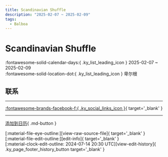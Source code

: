 ```yaml
---
title: Scandinavian Shuffle
description: "2025-02-07 ~ 2025-02-09"
tags:
  - Balboa
---
```


# Scandinavian Shuffle 

:fontawesome-solid-calendar-days:{ .ky_list_leading_icon } 2025-02-07 ~ 2025-02-09  
:fontawesome-solid-location-dot:{ .ky_list_leading_icon } 卑尔根  

## 联系


---

 [:fontawesome-brands-facebook-f:{ .ky_social_links_icon }](https://www.facebook.com/events/s/scandinavian-shuffle-2025/1851242205320850){ target='_blank' }

---

[添加到日历](https://swing.news/ics/zh-Hans/2025/no/scandinavian-shuffle-2025.ics){ .md-button }

<div class="ky_page_footer" markdown>
<div class="ky_page_footer_trailing" markdown="span">
[:material-file-eye-outline:][view-raw-source-file]{ target='_blank' }
[:material-file-edit-outline:][edit-info]{ target='_blank' }
</div>
<div class="ky_page_footer_leading" markdown="span">
[:material-clock-edit-outline: 2024-07-14 20:30 UTC][view-edit-history]{ .ky_page_footer_history_button target='_blank' }
</div>
</div>

[view-raw-source-file]: https://github.com/swingdance/events/blob/main/2025/no/scandinavian-shuffle-2025.json "查看原始源文件"
[edit-info]: https://github.com/swingdance/events/issues/new?assignees=&labels=update+event&projects=&template=03-update_entity.yml&title=%5B2025%2Fno%5D%20Scandinavian%20Shuffle&region=no&year=2025&id=scandinavian-shuffle-2025&name=Scandinavian%20Shuffle&org_id= "编辑信息"

[view-edit-history]: https://github.com/swingdance/events/commits/main/2025/no/scandinavian-shuffle-2025.json "查看编辑历史"
